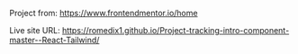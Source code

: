Project from: https://www.frontendmentor.io/home

Live site URL: https://romedix1.github.io/Project-tracking-intro-component-master--React-Tailwind/
